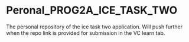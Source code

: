 # Peronal_PROG2A_ICE_TASK_TWO
The personal repository of the ice task two application. Will push further when the repo link is provided for submission in the VC learn tab.
